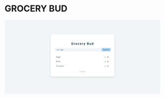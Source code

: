 # GROCERY BUD

[![Grocery Bud](./design/14-grocery-bud.jpeg)](https://javascript-14-grocery-bud.netlify.app)

